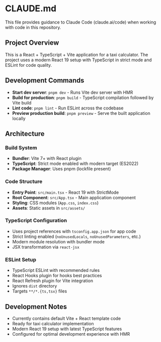 # CLAUDE.md

This file provides guidance to Claude Code (claude.ai/code) when working with code in this repository.

## Project Overview

This is a React + TypeScript + Vite application for a taxi calculator. The project uses a modern React 19 setup with TypeScript in strict mode and ESLint for code quality.

## Development Commands

- **Start dev server**: `pnpm dev` - Runs Vite dev server with HMR
- **Build for production**: `pnpm build` - TypeScript compilation followed by Vite build
- **Lint code**: `pnpm lint` - Run ESLint across the codebase
- **Preview production build**: `pnpm preview` - Serve the built application locally

## Architecture

### Build System

- **Bundler**: Vite 7+ with React plugin
- **TypeScript**: Strict mode enabled with modern target (ES2022)
- **Package Manager**: Uses pnpm (lockfile present)

### Code Structure

- **Entry Point**: `src/main.tsx` - React 19 with StrictMode
- **Root Component**: `src/App.tsx` - Main application component
- **Styling**: CSS modules (`App.css`, `index.css`)
- **Assets**: Static assets in `src/assets/`

### TypeScript Configuration

- Uses project references with `tsconfig.app.json` for app code
- Strict linting enabled (`noUnusedLocals`, `noUnusedParameters`, etc.)
- Modern module resolution with bundler mode
- JSX transformation via `react-jsx`

### ESLint Setup

- TypeScript ESLint with recommended rules
- React Hooks plugin for hooks best practices
- React Refresh plugin for Vite integration
- Ignores `dist` directory
- Targets `**/*.{ts,tsx}` files

## Development Notes

- Currently contains default Vite + React template code
- Ready for taxi calculator implementation
- Modern React 19 setup with latest TypeScript features
- Configured for optimal development experience with HMR
